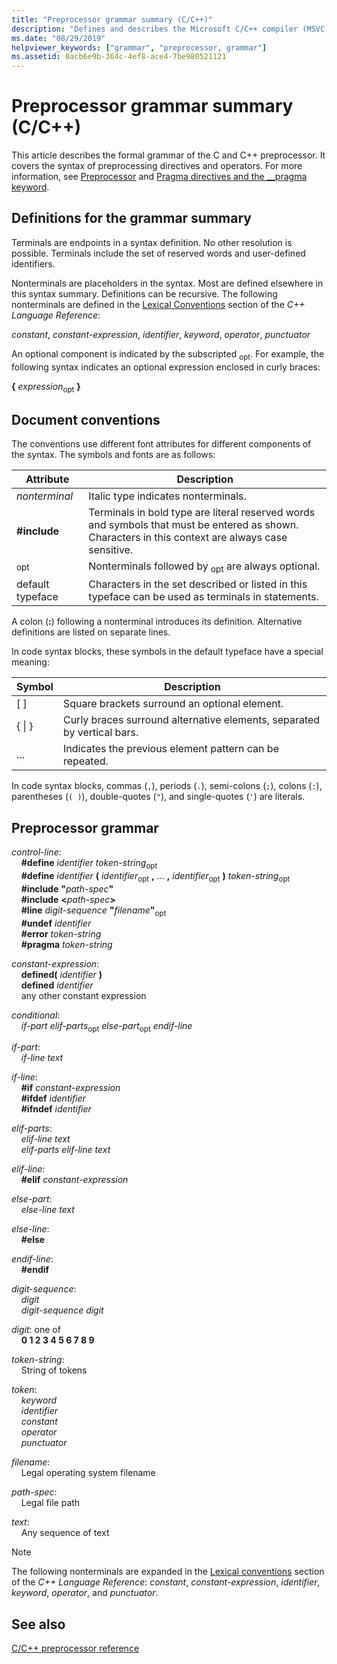```yaml
---
title: "Preprocessor grammar summary (C/C++)"
description: "Defines and describes the Microsoft C/C++ compiler (MSVC) preprocessor grammar syntax."
ms.date: "08/29/2019"
helpviewer_keywords: ["grammar", "preprocessor, grammar"]
ms.assetid: 0acb6e9b-364c-4ef8-ace4-7be980521121
---
```

# Preprocessor grammar summary (C/C++)

This article describes the formal grammar of the C and C++ preprocessor. It covers the syntax of preprocessing directives and operators. For more information, see [Preprocessor](../preprocessor/preprocessor.md) and [Pragma directives and the __pragma keyword](../preprocessor/pragma-directives-and-the-pragma-keyword.md).

## <a name="definitions"></a> Definitions for the grammar summary

Terminals are endpoints in a syntax definition. No other resolution is possible. Terminals include the set of reserved words and user-defined identifiers.

Nonterminals are placeholders in the syntax. Most are defined elsewhere in this syntax summary. Definitions can be recursive. The following nonterminals are defined in the [Lexical Conventions](../cpp/lexical-conventions.md) section of the *C++ Language Reference*:

*constant*, *constant-expression*, *identifier*, *keyword*, *operator*, *punctuator*

An optional component is indicated by the subscripted <sub>opt</sub>. For example, the following syntax indicates an optional expression enclosed in curly braces:

**{** *expression*<sub>opt</sub> **}**

## <a name="conventions"></a> Document conventions

The conventions use different font attributes for different components of the syntax. The symbols and fonts are as follows:

| Attribute | Description |
|---------------|-----------------|
| *nonterminal* | Italic type indicates nonterminals. |
| **#include** | Terminals in bold type are literal reserved words and symbols that must be entered as shown. Characters in this context are always case sensitive. |
| <sub>opt</sub> | Nonterminals followed by <sub>opt</sub> are always optional.|
| default typeface | Characters in the set described or listed in this typeface can be used as terminals in statements. |

A colon (**:**) following a nonterminal introduces its definition. Alternative definitions are listed on separate lines.

In code syntax blocks, these symbols in the default typeface have a special meaning:

| Symbol | Description |
|---|---|
| \[ ] | Square brackets surround an optional element. |
| { \| } | Curly braces surround alternative elements, separated by vertical bars. |
| ... | Indicates the previous element pattern can be repeated. |

In code syntax blocks, commas (`,`), periods (`.`), semi-colons (`;`), colons (`:`), parentheses (`( )`), double-quotes (`"`), and single-quotes (`'`) are literals.

## <a name="grammar"></a> Preprocessor grammar

*control-line*:\
&nbsp;&nbsp;&nbsp;&nbsp;**#define** *identifier* *token-string*<sub>opt</sub>\
&nbsp;&nbsp;&nbsp;&nbsp;**#define** *identifier* **(** *identifier*<sub>opt</sub> **,** ... **,** *identifier*<sub>opt</sub> **)** *token-string*<sub>opt</sub>\
&nbsp;&nbsp;&nbsp;&nbsp;**#include** **"**_path-spec_**"**\
&nbsp;&nbsp;&nbsp;&nbsp;**#include** **\<**_path-spec_**>**\
&nbsp;&nbsp;&nbsp;&nbsp;**#line** *digit-sequence* **"**_filename_**"**<sub>opt</sub>\
&nbsp;&nbsp;&nbsp;&nbsp;**#undef** *identifier*\
&nbsp;&nbsp;&nbsp;&nbsp;**#error** *token-string*\
&nbsp;&nbsp;&nbsp;&nbsp;**#pragma** *token-string*

*constant-expression*:\
&nbsp;&nbsp;&nbsp;&nbsp;**defined(** *identifier* **)**\
&nbsp;&nbsp;&nbsp;&nbsp;**defined** *identifier*\
&nbsp;&nbsp;&nbsp;&nbsp;any other constant expression

*conditional*:\
&nbsp;&nbsp;&nbsp;&nbsp;*if-part* *elif-parts*<sub>opt</sub> *else-part*<sub>opt</sub> *endif-line*

*if-part*:\
&nbsp;&nbsp;&nbsp;&nbsp;*if-line* *text*

*if-line*:\
&nbsp;&nbsp;&nbsp;&nbsp;**#if** *constant-expression*\
&nbsp;&nbsp;&nbsp;&nbsp;**#ifdef** *identifier*\
&nbsp;&nbsp;&nbsp;&nbsp;**#ifndef** *identifier*

*elif-parts*:\
&nbsp;&nbsp;&nbsp;&nbsp;*elif-line* *text*\
&nbsp;&nbsp;&nbsp;&nbsp;*elif-parts* *elif-line* *text*

*elif-line*:\
&nbsp;&nbsp;&nbsp;&nbsp;**#elif** *constant-expression*

*else-part*:\
&nbsp;&nbsp;&nbsp;&nbsp;*else-line* *text*

*else-line*:\
&nbsp;&nbsp;&nbsp;&nbsp;**#else**

*endif-line*:\
&nbsp;&nbsp;&nbsp;&nbsp;**#endif**

*digit-sequence*:\
&nbsp;&nbsp;&nbsp;&nbsp;*digit*\
&nbsp;&nbsp;&nbsp;&nbsp;*digit-sequence* *digit*

*digit*: one of\
&nbsp;&nbsp;&nbsp;&nbsp;**0 1 2 3 4 5 6 7 8 9**

*token-string*:\
&nbsp;&nbsp;&nbsp;&nbsp;String of tokens

*token*:\
&nbsp;&nbsp;&nbsp;&nbsp;*keyword*\
&nbsp;&nbsp;&nbsp;&nbsp;*identifier*\
&nbsp;&nbsp;&nbsp;&nbsp;*constant*\
&nbsp;&nbsp;&nbsp;&nbsp;*operator*\
&nbsp;&nbsp;&nbsp;&nbsp;*punctuator*

*filename*:\
&nbsp;&nbsp;&nbsp;&nbsp;Legal operating system filename

*path-spec*:\
&nbsp;&nbsp;&nbsp;&nbsp;Legal file path

*text*:\
&nbsp;&nbsp;&nbsp;&nbsp;Any sequence of text

> [!NOTE]
> The following nonterminals are expanded in the [Lexical conventions](../cpp/lexical-conventions.md) section of the *C++ Language Reference*: *constant*, *constant-expression*, *identifier*, *keyword*, *operator*, and *punctuator*.

## See also

[C/C++ preprocessor reference](../preprocessor/c-cpp-preprocessor-reference.md)

